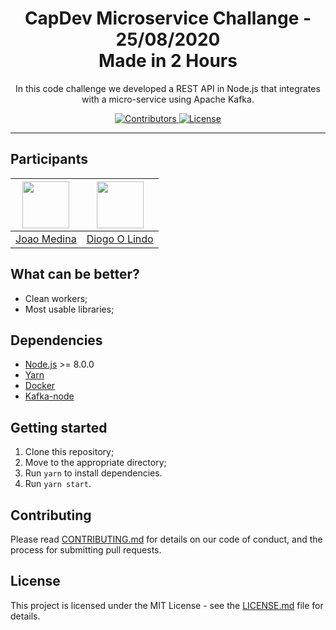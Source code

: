 <h1 align="center">
CapDev Microservice Challange - 25/08/2020
<br/>
Made in 2 Hours
</h1>

<p align="center">In this code challenge we developed a REST API in Node.js that integrates with a micro-service using Apache Kafka.</p>

<p align="center">
  <a href="https://github.com/Rocketseat/youtube-challenge-node-kafka/graphs/contributors">
    <img src="https://img.shields.io/github/contributors/rocketseat/youtube-challenge-node-kafka?color=%237159c1&logoColor=%237159c1&style=flat" alt="Contributors">
  </a>
  <a href="https://opensource.org/licenses/MIT">
    <img src="https://img.shields.io/github/license/rocketseat/youtube-challenge-node-kafka?color=%237159c1&logo=mit" alt="License">
  </a>
</p>

<hr>

## Participants

| [<img src="https://avatars2.githubusercontent.com/u/36626531?s=460&u=da84eeb9d23a33b11f45d81dd91a4e4d6f31fb34&v=4" width="75px;"/>](https://github.com/BetaMedina) | [<img src="https://avatars0.githubusercontent.com/u/37014907?s=460&u=9664af199c529b7952f782060f1b223974c14fab&v=4" width="75px;"/>](https://github.com/diogomachado1) |
| :-----------------------------------------------------------------------------------------------------------------: | :-----------------------------------------------------------------------------------------------------------------------: |
|                                       [Joao Medina](https://github.com/BetaMedina)                                  |                                      [Diogo O Lindo](https://github.com/diogomachado1)                                    |
## What can be better?

- Clean workers;
- Most usable libraries;

## Dependencies

- [Node.js](https://nodejs.org/en/) >= 8.0.0
- [Yarn](https://yarnpkg.com/pt-BR/docs/install)
- [Docker](https://docs.docker.com/install/)
- [Kafka-node](https://www.npmjs.com/package/kafka-node)


## Getting started

1. Clone this repository;
2. Move to the appropriate directory;<br />
3. Run `yarn` to install dependencies.<br />
4. Run `yarn start`.

## Contributing

Please read [CONTRIBUTING.md](CONTRIBUTING.md) for details on our code of conduct, and the process for submitting pull requests.

## License

This project is licensed under the MIT License - see the [LICENSE.md](LICENSE.md) file for details.
